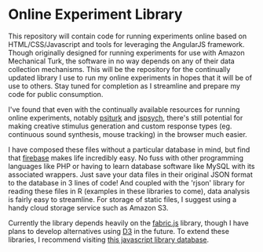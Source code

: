 # Online Experiment Library

This repository will contain code for running experiments online based on HTML/CSS/Javascript and tools for leveraging the AngularJS framework. Though originally designed for running experiments for use with Amazon Mechanical Turk, the software in no way depends on any of their data collection mechanisms. This will be the repository for the continually updated library I use to run my online experiments in hopes that it will be of use to others. Stay tuned for completion as I streamline and prepare my code for public consumption.

I've found that even with the continually available resources for running online experiments, notably [psiturk](http://psiturk.org) and [jspsych](http://www.jspsych.org), there's still potential for making creative stimulus generation and custom response types (eg. continuous sound synthesis, mouse tracking) in the browser much easier.

I have composed these files without a particular database in mind, but find that [firebase](https://firebase.com) makes life incredibly easy. No fuss with other programming languages like PHP or having to learn database software like MySQL with its associated wrappers. Just save your data files in their original JSON format to the database in 3 lines of code! And coupled with the 'rjson' library for reading these files in R (examples in these libraries to come), data analysis is fairly easy to streamline. For storage of static files, I suggest using a handy cloud storage service such as Amazon S3.

Currently the library depends heavily on the [fabric.js](http://fabricjs.com) library, though I have plans to develop alternatives using [D3](http://d3js.org) in the future. To extend these libraries, I recommend visiting [this javascript library database](http://www.javascripting.com).


